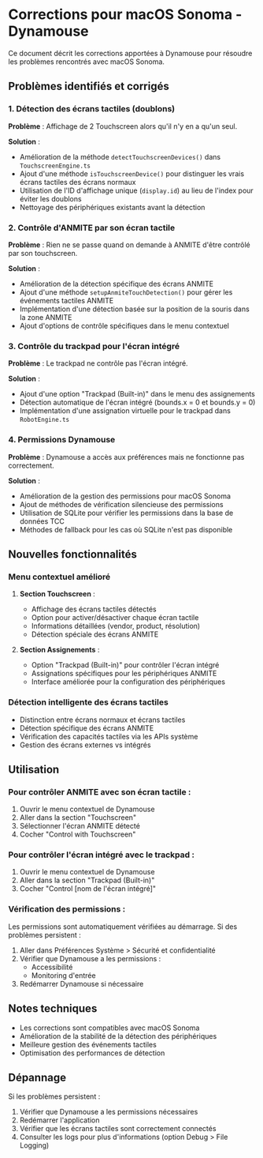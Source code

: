 # Corrections pour macOS Sonoma - Dynamouse

Ce document décrit les corrections apportées à Dynamouse pour résoudre les problèmes rencontrés avec macOS Sonoma.

## Problèmes identifiés et corrigés

### 1. Détection des écrans tactiles (doublons)

**Problème** : Affichage de 2 Touchscreen alors qu'il n'y en a qu'un seul.

**Solution** :
- Amélioration de la méthode `detectTouchscreenDevices()` dans `TouchscreenEngine.ts`
- Ajout d'une méthode `isTouchscreenDevice()` pour distinguer les vrais écrans tactiles des écrans normaux
- Utilisation de l'ID d'affichage unique (`display.id`) au lieu de l'index pour éviter les doublons
- Nettoyage des périphériques existants avant la détection

### 2. Contrôle d'ANMITE par son écran tactile

**Problème** : Rien ne se passe quand on demande à ANMITE d'être contrôlé par son touchscreen.

**Solution** :
- Amélioration de la détection spécifique des écrans ANMITE
- Ajout d'une méthode `setupAnmiteTouchDetection()` pour gérer les événements tactiles ANMITE
- Implémentation d'une détection basée sur la position de la souris dans la zone ANMITE
- Ajout d'options de contrôle spécifiques dans le menu contextuel

### 3. Contrôle du trackpad pour l'écran intégré

**Problème** : Le trackpad ne contrôle pas l'écran intégré.

**Solution** :
- Ajout d'une option "Trackpad (Built-in)" dans le menu des assignements
- Détection automatique de l'écran intégré (bounds.x = 0 et bounds.y = 0)
- Implémentation d'une assignation virtuelle pour le trackpad dans `RobotEngine.ts`

### 4. Permissions Dynamouse

**Problème** : Dynamouse a accès aux préférences mais ne fonctionne pas correctement.

**Solution** :
- Amélioration de la gestion des permissions pour macOS Sonoma
- Ajout de méthodes de vérification silencieuse des permissions
- Utilisation de SQLite pour vérifier les permissions dans la base de données TCC
- Méthodes de fallback pour les cas où SQLite n'est pas disponible

## Nouvelles fonctionnalités

### Menu contextuel amélioré

1. **Section Touchscreen** :
   - Affichage des écrans tactiles détectés
   - Option pour activer/désactiver chaque écran tactile
   - Informations détaillées (vendor, product, résolution)
   - Détection spéciale des écrans ANMITE

2. **Section Assignements** :
   - Option "Trackpad (Built-in)" pour contrôler l'écran intégré
   - Assignations spécifiques pour les périphériques ANMITE
   - Interface améliorée pour la configuration des périphériques

### Détection intelligente des écrans tactiles

- Distinction entre écrans normaux et écrans tactiles
- Détection spécifique des écrans ANMITE
- Vérification des capacités tactiles via les APIs système
- Gestion des écrans externes vs intégrés

## Utilisation

### Pour contrôler ANMITE avec son écran tactile :

1. Ouvrir le menu contextuel de Dynamouse
2. Aller dans la section "Touchscreen"
3. Sélectionner l'écran ANMITE détecté
4. Cocher "Control with Touchscreen"

### Pour contrôler l'écran intégré avec le trackpad :

1. Ouvrir le menu contextuel de Dynamouse
2. Aller dans la section "Trackpad (Built-in)"
3. Cocher "Control [nom de l'écran intégré]"

### Vérification des permissions :

Les permissions sont automatiquement vérifiées au démarrage. Si des problèmes persistent :

1. Aller dans Préférences Système > Sécurité et confidentialité
2. Vérifier que Dynamouse a les permissions :
   - Accessibilité
   - Monitoring d'entrée
3. Redémarrer Dynamouse si nécessaire

## Notes techniques

- Les corrections sont compatibles avec macOS Sonoma
- Amélioration de la stabilité de la détection des périphériques
- Meilleure gestion des événements tactiles
- Optimisation des performances de détection

## Dépannage

Si les problèmes persistent :

1. Vérifier que Dynamouse a les permissions nécessaires
2. Redémarrer l'application
3. Vérifier que les écrans tactiles sont correctement connectés
4. Consulter les logs pour plus d'informations (option Debug > File Logging)